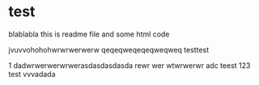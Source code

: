 # test
blablabla
this is readme file and some html code


jvuvvohohohwrwrwerwerw
qeqeqweqeqeqweqweq
testtest

1
dadwrwerwerwrwerasdasdasdasda
rewr
wer
wtwrwerwr
adc
teest
123
test
vvvadada
